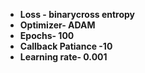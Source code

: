 - **Loss - binarycross entropy**
- **Optimizer- ADAM**
- **Epochs- 100**
- **Callback Patiance -10**
- **Learning rate- 0.001**
